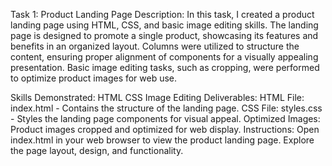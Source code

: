 Task 1: Product Landing Page
Description:
In this task, I created a product landing page using HTML, CSS, and basic image editing skills. The landing page is designed to promote a single product, showcasing its features and benefits in an organized layout. Columns were utilized to structure the content, ensuring proper alignment of components for a visually appealing presentation. Basic image editing tasks, such as cropping, were performed to optimize product images for web use.

Skills Demonstrated:
HTML
CSS
Image Editing
Deliverables:
HTML File: index.html - Contains the structure of the landing page.
CSS File: styles.css - Styles the landing page components for visual appeal.
Optimized Images: Product images cropped and optimized for web display.
Instructions:
Open index.html in your web browser to view the product landing page.
Explore the page layout, design, and functionality.
